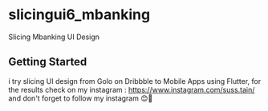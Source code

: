 # slicingui6_mbanking

Slicing Mbanking UI Design 

## Getting Started

i try slicing UI design from Golo on Dribbble to Mobile Apps using Flutter, 
for the results check on my instagram : https://www.instagram.com/suss.tain/ 
and don't forget to follow my instagram 😊🚀
